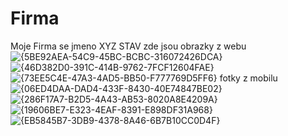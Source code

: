 # Firma
Moje Firma se jmeno XYZ STAV zde jsou obrazky z webu
![{5BE92AEA-54C9-45BC-BCBC-316072426DCA}](https://github.com/user-attachments/assets/4a693c7d-6e21-407e-8e5b-5ed413eadfee)
![{46D382D0-391C-414B-9762-7FCF12604FAE}](https://github.com/user-attachments/assets/6db8e710-64ac-479a-93a9-b5067fe29a89)
![{73EE5C4E-47A3-4AD5-BB50-F777769D5FF6}](https://github.com/user-attachments/assets/fd3d9f6d-26bb-43a1-a55b-5f65dc42f0a5)
fotky z mobilu
![{06ED4DAA-DAD4-433F-8430-40E74847BE02}](https://github.com/user-attachments/assets/7d902051-080e-4c0f-8290-77733c9b6c23)
![{286F17A7-B2D5-4A43-AB53-8020A8E4209A}](https://github.com/user-attachments/assets/eb5fc7e9-5086-4d5c-b406-706c44d25866)
![{19606BE7-E323-4EAF-8391-E898DF31A968}](https://github.com/user-attachments/assets/320fbbdb-dd3a-417d-86f3-5715657613eb)
![{EB5845B7-3DB9-4378-8A46-6B7B10CC0D4F}](https://github.com/user-attachments/assets/67a7f213-6750-44ef-8f7a-4666a46403a2)
